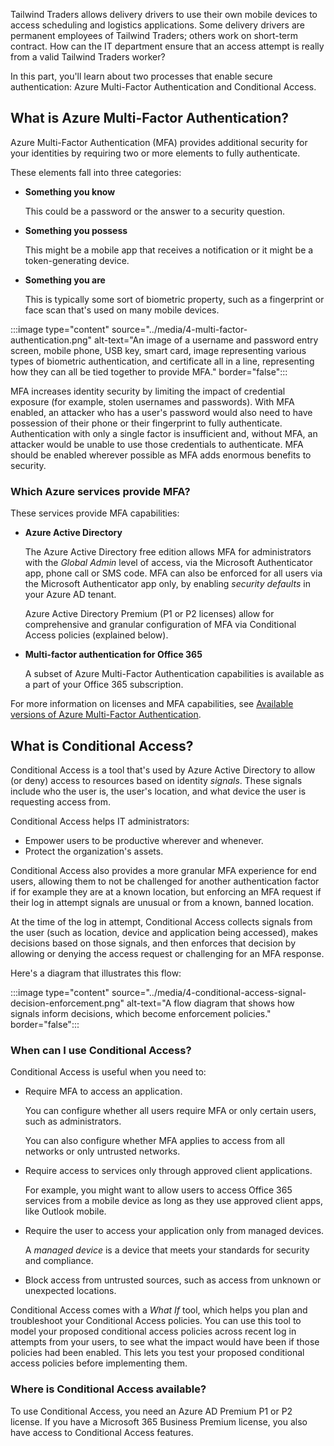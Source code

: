 
Tailwind Traders allows delivery drivers to use their own mobile devices to access scheduling and logistics applications. Some delivery drivers are permanent employees of Tailwind Traders; others work on short-term contract. How can the IT department ensure that an access attempt is really from a valid Tailwind Traders worker? 

In this part, you'll learn about two processes that enable secure authentication: Azure Multi-Factor Authentication and Conditional Access.

## What is Azure Multi-Factor Authentication?

Azure Multi-Factor Authentication (MFA) provides additional security for your identities by requiring two or more elements to fully authenticate.

These elements fall into three categories:

* **Something you know**

    This could be a password or the answer to a security question.
* **Something you possess**

    This might be a mobile app that receives a notification or it might be a token-generating device.
* **Something you are**

    This is typically some sort of biometric property, such as a fingerprint or face scan that's used on many mobile devices.

:::image type="content" source="../media/4-multi-factor-authentication.png" alt-text="An image of a username and password entry screen, mobile phone, USB key, smart card, image representing various types of biometric authentication, and certificate all in a line, representing how they can all be tied together to provide MFA." border="false":::

MFA increases identity security by limiting the impact of credential exposure (for example, stolen usernames and passwords). With MFA enabled, an attacker who has a user's password would also need to have possession of their phone or their fingerprint to fully authenticate. Authentication with only a single factor is insufficient and, without MFA, an attacker would be unable to use those credentials to authenticate. MFA should be enabled wherever possible as MFA adds enormous benefits to security.

### Which Azure services provide MFA?

These services provide MFA capabilities:

* **Azure Active Directory**

    The Azure Active Directory free edition allows MFA for administrators with the *Global Admin* level of access, via the Microsoft Authenticator app, phone call or SMS code. MFA can also be enforced for all users via the Microsoft Authenticator app only, by enabling *security defaults* in your Azure AD tenant.

    Azure Active Directory Premium (P1 or P2 licenses) allow for comprehensive and granular configuration of MFA via Conditional Access policies (explained below). 
* **Multi-factor authentication for Office 365**

    A subset of Azure Multi-Factor Authentication capabilities is available as a part of your Office 365 subscription.

For more information on licenses and MFA capabilities, see [Available versions of Azure Multi-Factor Authentication](https://docs.microsoft.com/azure/active-directory/authentication/concept-mfa-licensing#available-versions-of-azure-multi-factor-authentication?azure-portal=true).

## What is Conditional Access?

Conditional Access is a tool that's used by Azure Active Directory to allow (or deny) access to resources based on identity _signals_. These signals include who the user is, the user's location, and what device the user is requesting access from.

Conditional Access helps IT administrators:

* Empower users to be productive wherever and whenever.
* Protect the organization's assets.

Conditional Access also provides a more granular MFA experience for end users, allowing them to not be challenged for another authentication factor if for example they are at a known location, but enforcing an MFA request if their log in attempt signals are unusual or from a known, banned location.  

At the time of the log in attempt, Conditional Access collects signals from the user (such as location, device and application being accessed), makes decisions based on those signals, and then enforces that decision by allowing or denying the access request or challenging for an MFA response.

Here's a diagram that illustrates this flow:

:::image type="content" source="../media/4-conditional-access-signal-decision-enforcement.png" alt-text="A flow diagram that shows how signals inform decisions, which become enforcement policies." border="false":::

### When can I use Conditional Access?

Conditional Access is useful when you need to:

* Require MFA to access an application.

    You can configure whether all users require MFA or only certain users, such as administrators.

    You can also configure whether MFA applies to access from all networks or only untrusted networks.
* Require access to services only through approved client applications.

    For example, you might want to allow users to access Office 365 services from a mobile device as long as they use approved client apps, like Outlook mobile.
* Require the user to access your application only from managed devices.

    A _managed device_ is a device that meets your standards for security and compliance.
* Block access from untrusted sources, such as access from unknown or unexpected locations.

Conditional Access comes with a *What If* tool, which helps you plan and troubleshoot your Conditional Access policies. You can use this tool to model your proposed conditional access policies across recent log in attempts from your users, to see what the impact would have been if those policies had been enabled. This lets you test your proposed conditional access policies before implementing them.

### Where is Conditional Access available?

To use Conditional Access, you need an Azure AD Premium P1 or P2 license. If you have a Microsoft 365 Business Premium license, you also have access to Conditional Access features.
